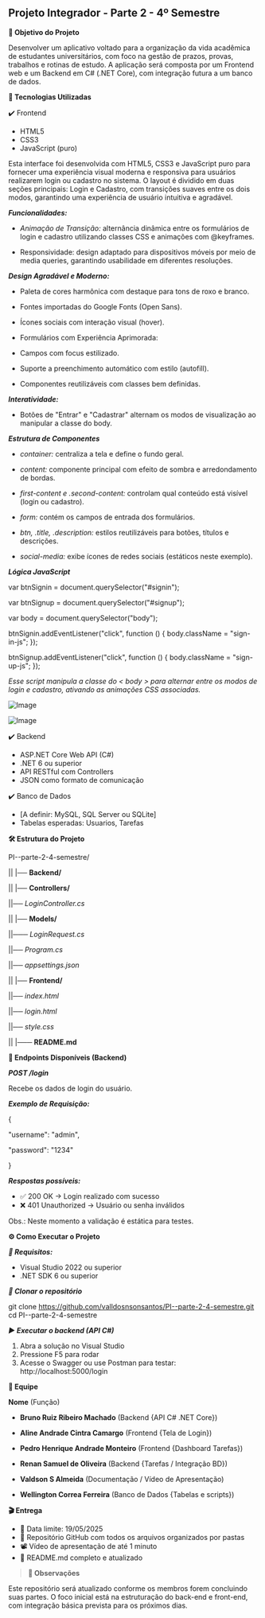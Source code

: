 **Projeto Integrador - Parte 2 - 4º Semestre**
---------------------------------------------------
**🧠 Objetivo do Projeto**

Desenvolver um aplicativo voltado para a organização da vida acadêmica de estudantes universitários, com foco na gestão de prazos, provas, trabalhos e rotinas de estudo.
A aplicação será composta por um Frontend web e um Backend em C# (.NET Core), com integração futura a um banco de dados.

**🚀 Tecnologias Utilizadas**

✔️ Frontend
- HTML5
- CSS3
- JavaScript (puro)


Esta interface foi desenvolvida com HTML5, CSS3 e JavaScript puro para fornecer uma experiência visual
moderna e responsiva para usuários realizarem login ou cadastro no sistema. O layout é dividido em duas
seções principais: Login e Cadastro, com transições suaves entre os dois modos, garantindo uma experiência
de usuário intuitiva e agradável.

**_Funcionalidades:_**

- _Animação de Transição:_ alternância dinâmica entre os formulários de login e cadastro utilizando classes CSS e animações com @keyframes.

- Responsividade: design adaptado para dispositivos móveis por meio de media queries, garantindo usabilidade em diferentes resoluções.

**_Design Agradável e Moderno:_**

- Paleta de cores harmônica com destaque para tons de roxo e branco.

- Fontes importadas do Google Fonts (Open Sans).

- Ícones sociais com interação visual (hover).

- Formulários com Experiência Aprimorada:

- Campos com focus estilizado.

- Suporte a preenchimento automático com estilo (autofill).

- Componentes reutilizáveis com classes bem definidas.

**_Interatividade:_**

- Botões de "Entrar" e "Cadastrar" alternam os modos de visualização ao manipular a classe do body.

**_Estrutura de Componentes_**

- _container:_ centraliza a tela e define o fundo geral.

- _content:_ componente principal com efeito de sombra e arredondamento de bordas.

- _first-content e .second-content:_ controlam qual conteúdo está visível (login ou cadastro).

- _form:_ contém os campos de entrada dos formulários.

- _btn, .title, .description:_ estilos reutilizáveis para botões, títulos e descrições.

- _social-media:_ exibe ícones de redes sociais (estáticos neste exemplo).

**_Lógica JavaScript_**

var btnSignin = document.querySelector("#signin");

var btnSignup = document.querySelector("#signup");

var body = document.querySelector("body");

btnSignin.addEventListener("click", function () {
   body.className = "sign-in-js"; 
});

btnSignup.addEventListener("click", function () {
    body.className = "sign-up-js";
});

_Esse script manipula a classe do < body > para alternar entre os modos de login e cadastro, ativando as animações CSS associadas._

![Image](https://github.com/user-attachments/assets/5bc7df59-28da-498b-8394-4f8829c66311)

![Image](https://github.com/user-attachments/assets/697de7dc-96df-4a68-88f8-2b0439a7d7e7)

✔️ Backend
- ASP.NET Core Web API (C#)
- .NET 6 ou superior
- API RESTful com Controllers
- JSON como formato de comunicação

✔️ Banco de Dados
- [A definir: MySQL, SQL Server ou SQLite]
- Tabelas esperadas: Usuarios, Tarefas

**🛠️ Estrutura do Projeto**


PI--parte-2-4-semestre/

|| |── **Backend/**

|| |── **Controllers/**

||── _LoginController.cs_

|| |── **Models/**

||─── _LoginRequest.cs_

||── _Program.cs_

||── _appsettings.json_

|| |── **Frontend/**

||── _index.html_

||── _login.html_

||── _style.css_

|| |─── **README.md**

**📡 Endpoints Disponíveis (Backend)**

**_POST /login_**

Recebe os dados de login do usuário.

**_Exemplo de Requisição:_**

{
  
  "username": "admin",
  
  "password": "1234"
  
}

**_Respostas possíveis:_**
- ✅ 200 OK → Login realizado com sucesso
- ❌ 401 Unauthorized → Usuário ou senha inválidos

Obs.: Neste momento a validação é estática para testes.

**⚙️ Como Executar o Projeto**

**_🔧 Requisitos:_**

- Visual Studio 2022 ou superior
- .NET SDK 6 ou superior

**_🔄 Clonar o repositório_**

git clone https://github.com/valldosnsonsantos/PI--parte-2-4-semestre.git
cd PI--parte-2-4-semestre

**_▶️ Executar o backend (API C#)_**

1. Abra a solução no Visual Studio
2. Pressione F5 para rodar
3. Acesse o Swagger ou use Postman para testar: http://localhost:5000/login

**👥 Equipe**

**Nome** (Função)

- **Bruno Ruiz Ribeiro Machado**	(Backend {API C# .NET Core})

- **Aline Andrade Cintra Camargo**	(Frontend {Tela de Login})

- **Pedro Henrique Andrade Monteiro**	(Frontend {Dashboard Tarefas})

- **Renan Samuel de Oliveira**	(Backend {Tarefas / Integração BD})

- **Valdson S Almeida**	(Documentação / Vídeo de Apresentação)

- **Wellington Correa Ferreira** (Banco de Dados {Tabelas e scripts})

**🎬 Entrega**

- 📅 Data limite: 19/05/2025
- 📂 Repositório GitHub com todos os arquivos organizados por pastas
- 📽️ Vídeo de apresentação de até 1 minuto
- 📄 README.md completo e atualizado

>**📌 Observações**

Este repositório será atualizado conforme os membros forem concluindo suas partes. O foco inicial está na estruturação do back-end e front-end, com integração básica prevista para os próximos dias.


